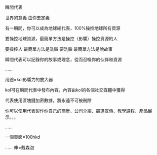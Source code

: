 瞬間代表


世界的意義 由你去定義

有一瞬間，你可以成為地球總代表，100%操控地球所有資源

要操控地球資源，最簡單方法是操控（影響）操控資源的人

要操控人 最簡單方法是洗腦
要洗腦 最簡單方法是說故事

瞬間代表可以記錄你的故事或理念，從而召喚你的伙伴和資源

……

用途=kol影響力的放大器

kol可在瞬間代表中發布內容，內容由kol的各個社交媒體中獲得

代表使用區塊鏈加密數據，將永遠不可被刪除

你可以使用代表製作你自己的簡歴、公司介紹、競選宣傳、教學課程、產品展示。。。



……

一個頁面=100hkd




……
伸=戴森泡
